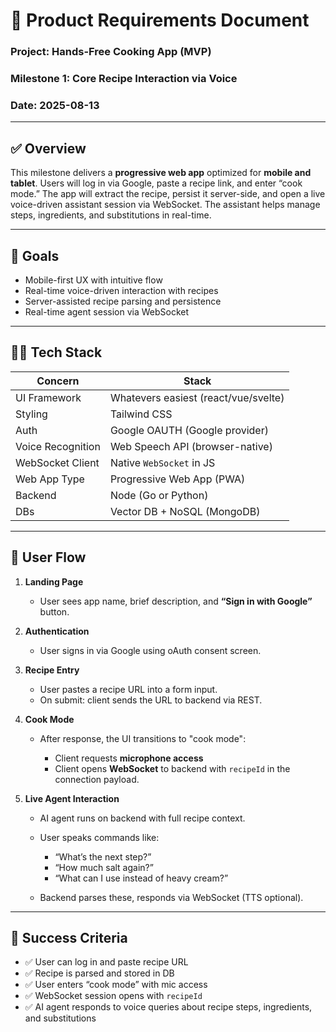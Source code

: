 # 💾 Product Requirements Document

### **Project:** Hands-Free Cooking App (MVP)

### **Milestone 1:** Core Recipe Interaction via Voice

### **Date:** 2025-08-13

---

## ✅ **Overview**

This milestone delivers a **progressive web app** optimized for **mobile and tablet**. Users will log in via Google, paste a recipe link, and enter “cook mode.” The app will extract the recipe, persist it server-side, and open a live voice-driven assistant session via WebSocket. The assistant helps manage steps, ingredients, and substitutions in real-time.

---

## 🔑 **Goals**

* Mobile-first UX with intuitive flow
* Real-time voice-driven interaction with recipes
* Server-assisted recipe parsing and persistence
* Real-time agent session via WebSocket

---

## 🧑‍💻 **Tech Stack**

| Concern           | Stack                           |
| ----------------- | ------------------------------- |
| UI Framework      | Whatevers easiest (react/vue/svelte) |
| Styling           | Tailwind CSS                    |
| Auth              | Google OAUTH (Google provider) |
| Voice Recognition | Web Speech API (browser-native) |
| WebSocket Client  | Native `WebSocket` in JS        |
| Web App Type      | Progressive Web App (PWA)       |
| Backend           | Node (Go or Python)             |
| DBs               | Vector DB + NoSQL (MongoDB)     |

---

## 📱 **User Flow**

1. **Landing Page**

   * User sees app name, brief description, and **“Sign in with Google”** button.

2. **Authentication**

   * User signs in via Google using oAuth consent screen.

3. **Recipe Entry**

   * User pastes a recipe URL into a form input.
   * On submit: client sends the URL to backend via REST.

4. **Cook Mode**

   * After response, the UI transitions to "cook mode":

     * Client requests **microphone access**
     * Client opens **WebSocket** to backend with `recipeId` in the connection payload.

5. **Live Agent Interaction**

   * AI agent runs on backend with full recipe context.
   * User speaks commands like:

     * “What’s the next step?”
     * “How much salt again?”
     * “What can I use instead of heavy cream?”
   * Backend parses these, responds via WebSocket (TTS optional).

---

## 🧪 **Success Criteria**

* ✅ User can log in and paste recipe URL
* ✅ Recipe is parsed and stored in DB
* ✅ User enters “cook mode” with mic access
* ✅ WebSocket session opens with `recipeId`
* ✅ AI agent responds to voice queries about recipe steps, ingredients, and substitutions

